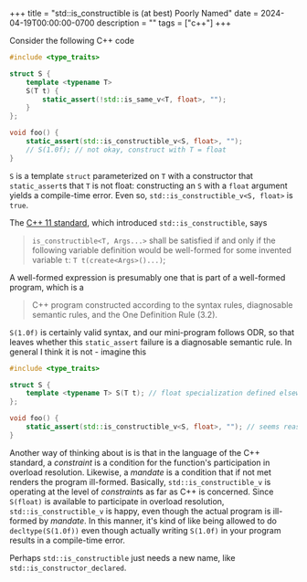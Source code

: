 +++
title = "std::is_constructible is (at best) Poorly Named"
date = 2024-04-19T00:00:00-0700
description = ""
tags = ["c++"]
+++

Consider the following C++ code

```c++
#include <type_traits>

struct S {
    template <typename T>
    S(T t) {
        static_assert(!std::is_same_v<T, float>, "");
    }
};

void foo() {
    static_assert(std::is_constructible_v<S, float>, "");
    // S(1.0f); // not okay, construct with T = float
}
```

`S` is a template `struct` parameterized on `T` with a constructor that `static_assert`s that `T` is not float: constructing an `S` with a `float` argument yields a compile-time error.
Even so, `std::is_constructible_v<S, float>` is `true`.

The [C++ 11 standard](https://www.open-std.org/jtc1/sc22/wg21/docs/papers/2012/n3337.pdf), which introduced `std::is_constructible`, says

> `is_constructible<T, Args...>` shall be satisfied if and only if the following variable definition would be well-formed for some invented variable `t`: `T t(create<Args>()...)`;

A well-formed expression is presumably one that is part of a well-formed program, which is a

> C++ program constructed according to the syntax rules, diagnosable semantic rules, and the One Definition Rule (3.2).

`S(1.0f)` is certainly valid syntax, and our mini-program follows ODR, so that leaves whether this `static_assert` failure is a diagnosable semantic rule.
In general I think it is not - imagine this

```c++
#include <type_traits>

struct S {
    template <typename T> S(T t); // float specialization defined elsewhere
};

void foo() {
    static_assert(std::is_constructible_v<S, float>, ""); // seems reasonable
}
```

Another way of thinking about is is that in the language of the C++ standard, a *constraint* is a condition for the function's participation in overload resolution.
Likewise, a *mandate* is a condition that if not met renders the program ill-formed.
Basically, `std::is_constructible_v` is operating at the level of *constraint*s as far as C++ is concerned.
Since `S(float)` is available to participate in overload resolution, `std::is_constructible_v` is happy, even though the actual program is ill-formed by *mandate*.
In this manner, it's kind of like being allowed to do `decltype(S(1.0f))` even though actually writing `S(1.0f)` in your program results in a compile-time error.

Perhaps `std::is_constructible` just needs a new name, like `std::is_constructor_declared`.